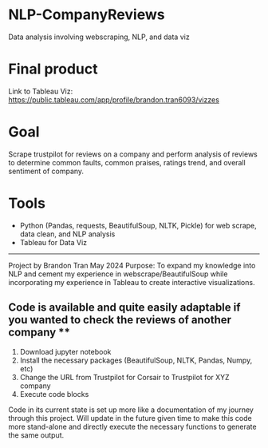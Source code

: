 # NLP-CompanyReviews
 Data analysis involving webscraping, NLP, and data viz

# Final product
Link to Tableau Viz: https://public.tableau.com/app/profile/brandon.tran6093/vizzes

# Goal
Scrape trustpilot for reviews on a company and perform analysis of reviews to determine common faults, common praises, ratings trend, and overall sentiment of company.

# Tools
- Python (Pandas, requests, BeautifulSoup, NLTK, Pickle) for web scrape, data clean, and NLP analysis
- Tableau for Data Viz

-------------------------
Project by Brandon Tran
May 2024
Purpose: To expand my knowledge into NLP and cement my experience in webscrape/BeautifulSoup while incorporating my experience in Tableau to create interactive visualizations.

## Code is available and quite easily adaptable if you wanted to check the reviews of another company **
1. Download jupyter notebook
2. Install the necessary packages (BeautifulSoup, NLTK, Pandas, Numpy, etc)
3. Change the URL from Trustpilot for Corsair to Trustpilot for XYZ company
4. Execute code blocks

Code in its current state is set up more like a documentation of my journey through this project. Will update in the future given time to make this code more stand-alone and directly execute the necessary functions to generate the same output.
